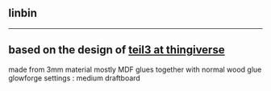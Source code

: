 ## linbin
---
 based on the design of [teil3 at thingiverse](https://www.thingiverse.com/thing:90356)
---
made from 3mm material 
mostly MDF 
glues together with normal wood glue
glowforge settings : medium draftboard 
